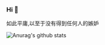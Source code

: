 ### Hi 👋

如此平庸,以至于没有得到任何人的嫉妒

![Anurag's github stats](https://github-readme-stats.vercel.app/api?username=api888&show_icons=true&theme=dark&hide=stars,prs,issues&count_private=true)
